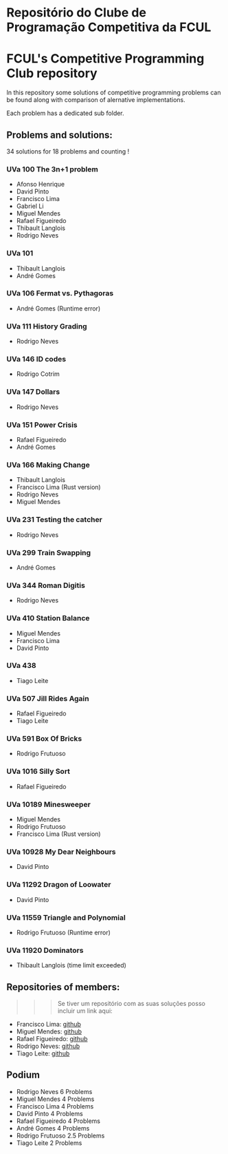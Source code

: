 # Repositório do Clube de Programação Competitiva da FCUL
# FCUL's Competitive Programming Club repository

In this repository some solutions of competitive programming problems can be found along with comparison of alernative implementations. 

Each problem has a dedicated sub folder.

## Problems and solutions:

34 solutions for 18 problems and counting !

### UVa 100 The 3n+1 problem
- Afonso Henrique
- David Pinto
- Francisco Lima 
- Gabriel Li
- Miguel Mendes
- Rafael Figueiredo
- Thibault Langlois
- Rodrigo Neves

### UVa 101 
- Thibault Langlois
- André Gomes

### UVa 106 Fermat vs. Pythagoras
- André Gomes (Runtime error)

### UVa 111 History Grading
- Rodrigo Neves

### UVa 146 ID codes
- Rodrigo Cotrim

### UVa 147 Dollars
- Rodrigo Neves

### UVa 151 Power Crisis
- Rafael Figueiredo
- André Gomes

### UVa 166 Making Change
- Thibault Langlois
- Francisco Lima (Rust version)
- Rodrigo Neves
- Miguel Mendes

### UVa 231 Testing the catcher
- Rodrigo Neves

### UVa 299 Train Swapping
- André Gomes

### UVa 344 Roman Digitis
- Rodrigo Neves

### UVa 410 Station Balance
- Miguel Mendes
- Francisco Lima
- David Pinto

### UVa 438 
- Tiago Leite

### UVa 507 Jill Rides Again
- Rafael Figueiredo
- Tiago Leite

### UVa 591 Box Of Bricks
- Rodrigo Frutuoso

### UVa 1016 Silly Sort
- Rafael Figueiredo

### UVa 10189 Minesweeper
- Miguel Mendes
- Rodrigo Frutuoso
- Francisco Lima (Rust version)

### UVa 10928 My Dear Neighbours
- David Pinto 

### UVa 11292 Dragon of Loowater
- David Pinto

### UVa 11559 Triangle and Polynomial
- Rodrigo Frutuoso (Runtime error)

### UVa 11920 Dominators
- Thibault Langlois (time limit exceeded)


## Repositories of members:

>>>  Se tiver um repositório com as suas soluções posso incluir um link aqui:

- Francisco Lima: [github](https://github.com/fourglobe302500/solutions)
- Miguel Mendes: [github](https://github.com/MiguelMendes2/OnlineJudge)
- Rafael Figueiredo: [github](https://github.com/RafaelAlexandre06/Uva-problems)
- Rodrigo Neves: [github](https://github.com/nevesrodrigo2/UVA-OnlineJudge)
- Tiago Leite: [github](https://github.com/leite-tiago/UVa-OnlineJudge)

## Podium

- Rodrigo Neves 6 Problems
- Miguel Mendes 4 Problems
- Francisco Lima 4 Problems
- David Pinto 4 Problems
- Rafael Figueiredo 4 Problems
- André Gomes 4 Problems
- Rodrigo Frutuoso 2.5 Problems
- Tiago Leite 2 Problems
